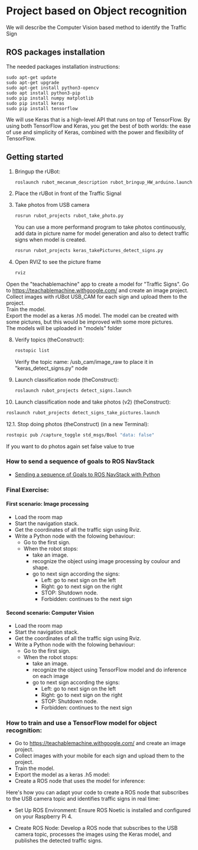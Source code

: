 # Project based on Object recognition

We will describe the Computer Vision based method to identify the Traffic Sign

## ROS packages installation

The needed packages installation instructions:
````shell
sudo apt-get update
sudo apt-get upgrade
sudo apt-get install python3-opencv
sudo apt install python3-pip
sudo pip install numpy matplotlib
sudo pip install keras
sudo pip install tensorflow
````
We will use Keras that is a high-level API that runs on top of TensorFlow. By using both TensorFlow and Keras, you get the best of both worlds: the ease of use and simplicity of Keras, combined with the power and flexibility of TensorFlow. 

## Getting started

1. Bringup the rUBot:
   ```bash
   roslaunch rubot_mecanum_description rubot_bringup_HW_arduino.launch
   ````
2. Place the rUBot in front of the Traffic Signal

3. Take photos from USB camera
    ````bash
    rosrun rubot_projects rubot_take_photo.py
    ````
    You can use a more performand program to take photos continuously, add data in picture name for model generation and also to detect traffic signs when model is created.
    ````bash
    rosrun rubot_projects keras_takePictures_detect_signs.py
    ````
4. Open RVIZ to see the picture frame
    ````bash
    rviz
    ````
Open the "teachablemachine" app to create a model for "Traffic Signs". Go to https://teachablemachine.withgoogle.com/ and create an image project.  
Collect images with rUBot USB_CAM for each sign and upload them to the project.  
Train the model.  
Export the model as a keras .h5 model. The model can be created with some pictures, but this would be improved with some more pictures.  
The models will be uploaded in "models" folder  

8. Verify topics (theConstruct):
   ```bash
   rostopic list
   ````
   Verify the topic name: /usb_cam/image_raw to place it in "keras_detect_signs.py" node
   
9. Launch classification node (theConstruct):
   ```bash
   roslaunch rubot_projects detect_signs.launch
   ````
10. Launch classification node and take photos (v2) (theConstruct):
   ```bash
   roslaunch rubot_projects detect_signs_take_pictures.launch
   ````
12.1. Stop doing photos (theConstruct) (in a new Terminal):
   ```bash
   rostopic pub /capture_toggle std_msgs/Bool "data: false"
   ````
   If you want to do photos again set false value to true 
### How to send a sequence of goals to ROS NavStack

* [Sending a sequence of Goals to ROS NavStack with Python](https://hotblackrobotics.github.io/en/blog/2018/01/29/seq-goals-py/)



### Final Exercise:
#### First scenario: Image processing

* Load the room map 
* Start the navigation stack. 
* Get the coordinates of all the traffic sign using Rviz.
* Write a Python node with the folowing behaviour:
	* Go to the first sign.
	* When the robot stops:
		* take an image. 
		* recognize the object using image processing by coulour and shape. 
		* go to next sign according the signs:
			* Left: go to next sign on the left
			* Right: go to next sign on the right
			* STOP: Shutdown node.
			* Forbidden: continues to the next sign  	 

#### Second scenario: Computer Vision

* Load the room map 
* Start the navigation stack. 
* Get the coordinates of all the traffic sign using Rviz.
* Write a Python node with the folowing behaviour:
	* Go to the first sign.
	* When the robot stops:
		* take an image. 
        * recognize the object using TensorFlow model and do inference on each image
		* go to next sign according the signs:
			* Left: go to next sign on the left
			* Right: go to next sign on the right
			* STOP: Shutdown node.
			* Forbidden: continues to the next sign  

### How to train and use a TensorFlow model for object recognition:
* Go to https://teachablemachine.withgoogle.com/ and create an image project.
* Collect images with your mobile for each sign and upload them to the project.
* Train the model.
* Export the model as a keras .h5 model: 
* Create a ROS node that uses the model for inference:
  

Here's how you can adapt your code to create a ROS node that subscribes to the USB camera topic and identifies traffic signs in real time:

- Set Up ROS Environment: Ensure ROS Noetic is installed and configured on your Raspberry Pi 4.

- Create ROS Node: Develop a ROS node that subscribes to the USB camera topic, processes the images using the Keras model, and publishes the detected traffic signs.

